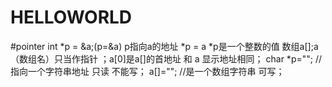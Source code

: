 # HELLOWORLD
#pointer
int *p = &a;(p=&a)
p指向a的地址
*p = a  *p是一个整数的值
数组a[];a（数组名）只当作指针 ；a[0]是a[]的首地址 和 a 显示地址相同；
char *p="";    //指向一个字符串地址 只读 不能写；
a[]="";       //是一个数组字符串 可写；
